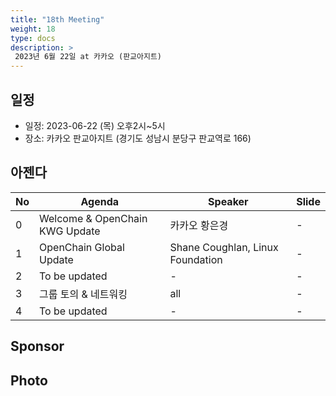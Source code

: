 ```yaml
---
title: "18th Meeting"
weight: 18
type: docs
description: >
 2023년 6월 22일 at 카카오 (판교아지트)
---
```


## 일정

* 일정: 2023-06-22 (목) 오후2시~5시
* 장소: 카카오 판교아지트 (경기도 성남시 분당구 판교역로 166)

## 아젠다

| No | Agenda           | Speaker | Slide |
|----|-----------------|------|------|
| 0  | Welcome & OpenChain KWG Update | 카카오 황은경 |  -  |
| 1  | OpenChain Global Update  | 	Shane Coughlan, Linux Foundation | -  |
| 2  | To be updated | - | - |
| 3  | 그룹 토의 & 네트워킹 | all | - |
| 4  | To be updated | - | - |


## Sponsor


## Photo
